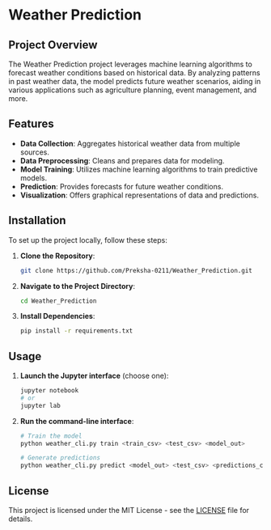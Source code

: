 # Weather Prediction

## Project Overview

The Weather Prediction project leverages machine learning algorithms to forecast weather conditions based on historical data. By analyzing patterns in past weather data, the model predicts future weather scenarios, aiding in various applications such as agriculture planning, event management, and more.

## Features

- **Data Collection**: Aggregates historical weather data from multiple sources.
- **Data Preprocessing**: Cleans and prepares data for modeling.
- **Model Training**: Utilizes machine learning algorithms to train predictive models.
- **Prediction**: Provides forecasts for future weather conditions.
- **Visualization**: Offers graphical representations of data and predictions.


## Installation

To set up the project locally, follow these steps:

1. **Clone the Repository**:

   ```bash
   git clone https://github.com/Preksha-0211/Weather_Prediction.git
   ```

2. **Navigate to the Project Directory**:

   ```bash
   cd Weather_Prediction
   ```

3. **Install Dependencies**:

   ```bash
   pip install -r requirements.txt
   ```

## Usage

1. **Launch the Jupyter interface** (choose one):

   ```bash
   jupyter notebook
   # or
   jupyter lab
   ```

2. **Run the command-line interface**:

   ```bash
   # Train the model
   python weather_cli.py train <train_csv> <test_csv> <model_out>

   # Generate predictions
   python weather_cli.py predict <model_out> <test_csv> <predictions_csv>
   ```

## License

This project is licensed under the MIT License - see the [LICENSE](LICENSE) file for details.
